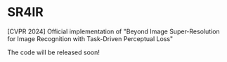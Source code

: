 # SR4IR
[CVPR 2024] Official implementation of "Beyond Image Super-Resolution for Image Recognition with Task-Driven Perceptual Loss"

The code will be released soon!
